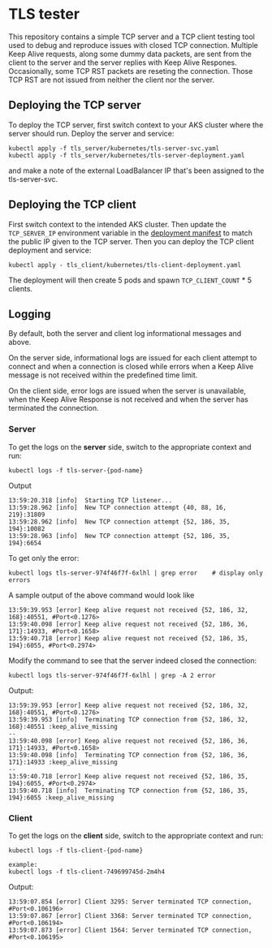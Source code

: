 # TLS tester

This repository contains a simple TCP server and a TCP client testing tool used
to debug and reproduce issues with closed TCP connection. Multiple Keep Alive 
requests, along some dummy data packets, are sent from the client to the server 
and the server replies with Keep Alive Respones. Occasionally, some TCP RST 
packets are reseting the connection. Those TCP RST are not issued from neither
the client nor the server. 

## Deploying the TCP server

To deploy the TCP server, first switch context to your AKS cluster where the 
server should run. Deploy the server and service:

    kubectl apply -f tls_server/kubernetes/tls-server-svc.yaml
    kubectl apply -f tls_server/kubernetes/tls-server-deployment.yaml

and make a note of the external LoadBalancer IP that's been assigned to the
tls-server-svc. 

## Deploying the TCP client

First switch context to the intended AKS cluster. Then update the
`TCP_SERVER_IP` environment variable in the [deployment
manifest](tls_client/kubernetes/tls-client-deployment.yaml) to match the
public IP given to the TCP server. Then you can deploy the TCP client
deployment and service:

    kubectl apply - tls_client/kubernetes/tls-client-deployment.yaml

The deployment will then create 5 pods and spawn `TCP_CLIENT_COUNT` * 5
clients.

## Logging
By default, both the server and client log informational messages and above. 

On the server side, informational logs are issued for each client attempt to 
connect and when a connection is closed while errors when a Keep Alive message 
is not received within the predefined time limit. 

On the client side, error logs are issued when the server is unavailable, when 
the Keep Alive Response is not received and when the server has terminated the 
connection.

### Server
To get the logs on the **server** side, switch to the appropriate context and run:

    kubectl logs -f tls-server-{pod-name} 

Output

    13:59:20.318 [info]  Starting TCP listener...
    13:59:28.962 [info]  New TCP connection attempt {40, 88, 16, 219}:31809
    13:59:28.962 [info]  New TCP connection attempt {52, 186, 35, 194}:10082
    13:59:28.963 [info]  New TCP connection attempt {52, 186, 35, 194}:6654

To get only the error:
    
    kubectl logs tls-server-974f46f7f-6xlhl | grep error    # display only errors

A sample output of the above command would look like

    13:59:39.953 [error] Keep alive request not received {52, 186, 32, 168}:40551, #Port<0.1276>
    13:59:40.098 [error] Keep alive request not received {52, 186, 36, 171}:14933, #Port<0.1658>
    13:59:40.718 [error] Keep alive request not received {52, 186, 35, 194}:6055, #Port<0.2974>


Modify the command to see that the server indeed closed the connection:

    kubectl logs tls-server-974f46f7f-6xlhl | grep -A 2 error

Output:

    13:59:39.953 [error] Keep alive request not received {52, 186, 32, 168}:40551, #Port<0.1276>
    13:59:39.953 [info]  Terminating TCP connection from {52, 186, 32, 168}:40551 :keep_alive_missing
    --
    13:59:40.098 [error] Keep alive request not received {52, 186, 36, 171}:14933, #Port<0.1658>
    13:59:40.098 [info]  Terminating TCP connection from {52, 186, 36, 171}:14933 :keep_alive_missing
    --
    13:59:40.718 [error] Keep alive request not received {52, 186, 35, 194}:6055, #Port<0.2974>
    13:59:40.718 [info]  Terminating TCP connection from {52, 186, 35, 194}:6055 :keep_alive_missing

### Client
To get the logs on the **client** side, switch to the appropriate context and run:

    kubectl logs -f tls-client-{pod-name} 

    example:
    kubectl logs -f tls-client-749699745d-2m4h4

Output: 

    13:59:07.854 [error] Client 3295: Server terminated TCP connection, #Port<0.106196>
    13:59:07.867 [error] Client 3368: Server terminated TCP connection, #Port<0.106194>
    13:59:07.873 [error] Client 1564: Server terminated TCP connection, #Port<0.106195>


